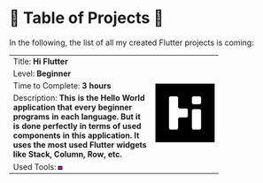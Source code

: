 # 📑 <span>**Table of Projects**</span> 📑

In the following, the list of all my created Flutter projects is coming:

<table style="width: 75%">
    <tr>
        <td>Title: <b>Hi Flutter</b></td>
        <td rowspan="5"><img src="../Assets/Hi Flutter/Logo.png" alt="Hi Flutter" height="100%" width="100%"></td>
    </tr>
    <tr>
        <td>Level: <b>Beginner</b></td>
    </tr>
    <tr>
        <td>Time to Complete: <b>3 hours</b></td>
    </tr>
    <tr>
        <td>Description: <b>This is the Hello World application that every beginner programs in each language. But it is done perfectly in terms of used components in this application. It uses the most used Flutter widgets like Stack, Column, Row, etc.</b></td>
    </tr>
    <tr>
        <td>Used Tools: <img src="../Assets/Softwares Logos/Adobe_XD_Logo.png" alt="Hi Flutter" height="3%" width="3%"> </td>
    </tr>
</table>